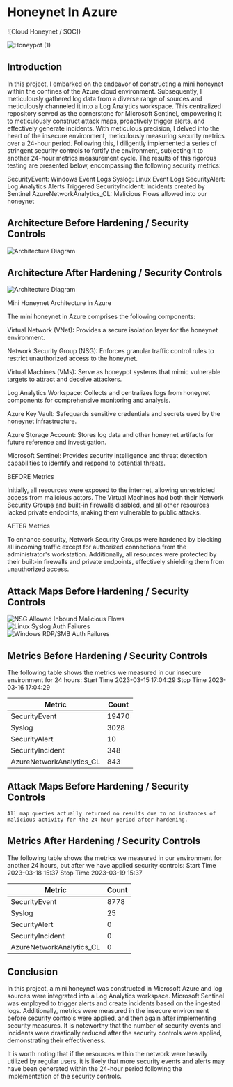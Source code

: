 # Honeynet In Azure 
![Cloud Honeynet / SOC])

![Honeypot  (1)](https://github.com/djohnson90017/Azure-Soc/assets/149316775/1f746b3e-a07d-4f39-a963-97540a19405f)

## Introduction

In this project, I embarked on the endeavor of constructing a mini honeynet within the confines of the Azure cloud environment. Subsequently, I meticulously gathered log data from a diverse range of sources and meticulously channeled it into a Log Analytics workspace. This centralized repository served as the cornerstone for Microsoft Sentinel, empowering it to meticulously construct attack maps, proactively trigger alerts, and effectively generate incidents. With meticulous precision, I delved into the heart of the insecure environment, meticulously measuring security metrics over a 24-hour period. Following this, I diligently implemented a series of stringent security controls to fortify the environment, subjecting it to another 24-hour metrics measurement cycle. The results of this rigorous testing are presented below, encompassing the following security metrics:

SecurityEvent: Windows Event Logs
Syslog: Linux Event Logs
SecurityAlert: Log Analytics Alerts Triggered
SecurityIncident: Incidents created by Sentinel
AzureNetworkAnalytics_CL: Malicious Flows allowed into our honeynet

## Architecture Before Hardening / Security Controls
![Architecture Diagram](https://i.imgur.com/aBDwnKb.jpg)

## Architecture After Hardening / Security Controls
![Architecture Diagram](https://i.imgur.com/YQNa9Pp.jpg)

Mini Honeynet Architecture in Azure

The mini honeynet in Azure comprises the following components:

Virtual Network (VNet): Provides a secure isolation layer for the honeynet environment.

Network Security Group (NSG): Enforces granular traffic control rules to restrict unauthorized access to the honeynet.

Virtual Machines (VMs): Serve as honeypot systems that mimic vulnerable targets to attract and deceive attackers.

Log Analytics Workspace: Collects and centralizes logs from honeynet components for comprehensive monitoring and analysis.

Azure Key Vault: Safeguards sensitive credentials and secrets used by the honeynet infrastructure.

Azure Storage Account: Stores log data and other honeynet artifacts for future reference and investigation.

Microsoft Sentinel: Provides security intelligence and threat detection capabilities to identify and respond to potential threats.

BEFORE Metrics

Initially, all resources were exposed to the internet, allowing unrestricted access from malicious actors. The Virtual Machines had both their Network Security Groups and built-in firewalls disabled, and all other resources lacked private endpoints, making them vulnerable to public attacks.

AFTER Metrics

To enhance security, Network Security Groups were hardened by blocking all incoming traffic except for authorized connections from the administrator's workstation. Additionally, all resources were protected by their built-in firewalls and private endpoints, effectively shielding them from unauthorized access.

## Attack Maps Before Hardening / Security Controls
![NSG Allowed Inbound Malicious Flows](https://i.imgur.com/1qvswSX.png)<br>
![Linux Syslog Auth Failures](https://i.imgur.com/G1YgZt6.png)<br>
![Windows RDP/SMB Auth Failures](https://i.imgur.com/ESr9Dlv.png)<br>

## Metrics Before Hardening / Security Controls

The following table shows the metrics we measured in our insecure environment for 24 hours:
Start Time 2023-03-15 17:04:29
Stop Time 2023-03-16 17:04:29

| Metric                   | Count
| ------------------------ | -----
| SecurityEvent            | 19470
| Syslog                   | 3028
| SecurityAlert            | 10
| SecurityIncident         | 348
| AzureNetworkAnalytics_CL | 843

## Attack Maps Before Hardening / Security Controls

```All map queries actually returned no results due to no instances of malicious activity for the 24 hour period after hardening.```

## Metrics After Hardening / Security Controls

The following table shows the metrics we measured in our environment for another 24 hours, but after we have applied security controls:
Start Time 2023-03-18 15:37
Stop Time	2023-03-19 15:37

| Metric                   | Count
| ------------------------ | -----
| SecurityEvent            | 8778
| Syslog                   | 25
| SecurityAlert            | 0
| SecurityIncident         | 0
| AzureNetworkAnalytics_CL | 0

## Conclusion

In this project, a mini honeynet was constructed in Microsoft Azure and log sources were integrated into a Log Analytics workspace. Microsoft Sentinel was employed to trigger alerts and create incidents based on the ingested logs. Additionally, metrics were measured in the insecure environment before security controls were applied, and then again after implementing security measures. It is noteworthy that the number of security events and incidents were drastically reduced after the security controls were applied, demonstrating their effectiveness.

It is worth noting that if the resources within the network were heavily utilized by regular users, it is likely that more security events and alerts may have been generated within the 24-hour period following the implementation of the security controls.
